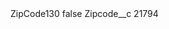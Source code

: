 <?xml version="1.0" encoding="UTF-8"?>
<CustomMetadata xmlns="http://soap.sforce.com/2006/04/metadata" xmlns:xsi="http://www.w3.org/2001/XMLSchema-instance" xmlns:xsd="http://www.w3.org/2001/XMLSchema">
    <label>ZipCode130</label>
    <protected>false</protected>
    <values>
        <field>Zipcode__c</field>
        <value xsi:type="xsd:string">21794</value>
    </values>
</CustomMetadata>
